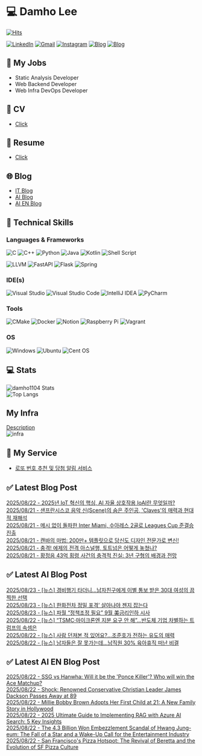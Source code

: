 
# 💻 Damho Lee

[![Hits](https://hits.seeyoufarm.com/api/count/incr/badge.svg?url=https%3A%2F%2Fgithub.com%2Fdamho1104&count_bg=%233D9CC8&title_bg=%23555555&icon=&icon_color=%23E7E7E7&title=hits&edge_flat=false)](https://hits.seeyoufarm.com)  

[![LinkedIn](https://img.shields.io/badge/Linkedin-%230077B5.svg?style=flat&logo=linkedin&logoColor=white)](https://www.linkedin.com/in/damho1104/)
[![Gmail](https://img.shields.io/badge/Gmail-D14836?style=flat&logo=gmail&logoColor=white)](mailto:damho1104@gmail.com)
[![Instagram](https://img.shields.io/badge/Instargram-%23E4405F.svg?style=flat&logo=Instagram&logoColor=white)](https://www.instagram.com/damho1104/)
[![Blog](https://img.shields.io/badge/Blog-%23000000.svg?style=flat&logo=Tistory&logoColor=white)](https://dmomo.co.kr/)
[![Blog](https://img.shields.io/badge/Blog-%23000000.svg?style=flat&logo=WordPress&logoColor=white)](https://blog.ai.dmomo.co.kr/)

## 📃 My Jobs
- Static Analysis Developer
- Web Backend Developer
- Web Infra DevOps Developer

## 📰 CV
- [Click](https://resume.dmomo.net/damho.lee/resume)  

## 📘 Resume
- [Click](https://damho1104.notion.site/8af3191b9815406d95708d9a0cea5a9e)  

## 🌐 Blog
- [IT Blog](https://dmomo.co.kr/)
- [AI Blog](https://blog.ai.dmomo.co.kr/)
- [AI EN Blog](https://ai.trend.dmomo.co.kr/)

## 💪 Technical Skills
### Languages & Frameworks
![C](https://img.shields.io/badge/c-%2300599C.svg?style=flat&logo=c&logoColor=white)
![C++](https://img.shields.io/badge/c++-%2300599C.svg?style=flat&logo=c%2B%2B&logoColor=white)
![Python](https://img.shields.io/badge/Python-3776AB.svg?&style=flat&logo=Python&logoColor=white)
![Java](https://img.shields.io/badge/java-%23ED8B00.svg?style=flat&logo=openjdk&logoColor=white)
![Kotlin](https://img.shields.io/badge/Kotlin-%237F52FF.svg?style=flat&logo=Kotlin&logoColor=white)
![Shell Script](https://img.shields.io/badge/Shell_script-%23121011.svg?style=flat&logo=gnu-bash&logoColor=white)  
  
![LLVM](https://img.shields.io/badge/LLVM/Clang-000B1D.svg?&style=flat&logo=LLVM&logoColor=white)
![FastAPI](https://img.shields.io/badge/FastAPI-005571?style=flat&logo=fastapi)
![Flask](https://img.shields.io/badge/Flask-%23000.svg?style=flat&logo=flask&logoColor=white)
![Spring](https://img.shields.io/badge/Springboot-%236DB33F.svg?style=flat&logo=spring&logoColor=white)
  
  
### IDE(s)
![Visual Studio](https://img.shields.io/badge/Visual%20Studio-5C2D91.svg?style=flat&logo=visual-studio&logoColor=white) 
![Visual Studio Code](https://img.shields.io/badge/Visual%20Studio%20Code-0078d7.svg?style=flat&logo=visual-studio-code&logoColor=white)
![IntelliJ IDEA](https://img.shields.io/badge/IntelliJIDEA-000000.svg?style=flat&logo=intellij-idea&logoColor=white) 
![PyCharm](https://img.shields.io/badge/PyCharm-143?style=flat&logo=pycharm&logoColor=black&color=black&labelColor=green) 


### Tools
![CMake](https://img.shields.io/badge/CMake-%23008FBA.svg?style=flat&logo=cmake&logoColor=white)
![Docker](https://img.shields.io/badge/docker-%230db7ed.svg?style=flat&logo=docker&logoColor=white)
![Notion](https://img.shields.io/badge/Notion-%23000000.svg?style=flat&logo=notion&logoColor=white)
![Raspberry Pi](https://img.shields.io/badge/-RaspberryPi-C51A4A?style=flat&logo=Raspberry-Pi)
![Vagrant](https://img.shields.io/badge/Vagrant-%231563FF.svg?style=flat&logo=vagrant&logoColor=white)


### OS
![Windows](https://img.shields.io/badge/Windows-0078D6?style=flat&logo=windows&logoColor=white)
![Ubuntu](https://img.shields.io/badge/Ubuntu-E95420?style=flat&logo=ubuntu&logoColor=white)
![Cent OS](https://img.shields.io/badge/Cent%20OS-002260?style=flat&logo=centos&logoColor=F0F0F0)


## :computer: Stats
![damho1104 Stats](https://github-readme-stats.vercel.app/api?username=damho1104&hide=issues&show_icons=true&show=prs_merged,prs_merged_percentage&theme=chartreuse-dark)  
![Top Langs](https://github-readme-stats.vercel.app/api/top-langs/?username=damho1104&layout=compact&theme=chartreuse-dark)


## My Infra
[Description](https://dmomo.co.kr/444)  
![infra](https://nextcloud.dmomo.net/apps/files_sharing/publicpreview/EtWDB9RaEXyf4FT?file=/&fileId=142416&x=6016&y=3384&a=true&etag=eee0bc0c4308201c786211582fdbc678)  





## 📣 My Service
- [로또 번호 추천 및 당첨 알림 서비스](https://lotto.dmomo.co.kr/)  


## ✅ Latest Blog Post

[2025/08/22 - 2025년 IoT 혁신의 핵심, AI 자율 상호작용 IoAI란 무엇일까?](https://dmomo.co.kr/656) <br/>
[2025/08/21 - 샌프란시스코 음악 신(Scene)의 숨은 주인공, 'Claves'의 매력과 현대적 재해석](https://dmomo.co.kr/655) <br/>
[2025/08/21 - 메시 없이 돌파한 Inter Miami, 수아레스 2골로 Leagues Cup 준결승 진출](https://dmomo.co.kr/654) <br/>
[2025/08/21 - 캔바의 마법: 200만+ 템플릿으로 당신도 디자인 전문가로 변신!](https://dmomo.co.kr/653) <br/>
[2025/08/21 - 충격! 에제의 전격 아스널행, 토트넘은 어떻게 놓쳤나?](https://dmomo.co.kr/652) <br/>
[2025/08/21 - 황정음 43억 횡령 사건의 충격적 진실: 3년 구형의 배경과 전망](https://dmomo.co.kr/651) <br/>

## ✅ Latest AI Blog Post
[2025/08/23 - [뉴스] 경비행기 타더니…남자친구에게 이별 통보 받은 30대 여성의 끔찍한 선택](https://blog.ai.dmomo.co.kr/news/8571) <br/>
[2025/08/23 - [뉴스] 한화전차 정밀 포격’ 살아나야 젠지 잡는다](https://blog.ai.dmomo.co.kr/news/8568) <br/>
[2025/08/23 - [뉴스] 파월 “정책조정 필요” 9월 美금리인하 시사](https://blog.ai.dmomo.co.kr/news/8565) <br/>
[2025/08/22 - [뉴스] “TSMC·마이크론엔 지분 요구 안 해”…반도체 기업 차별하는 트럼프의 속셈은](https://blog.ai.dmomo.co.kr/news/8562) <br/>
[2025/08/22 - [뉴스] 사람 던져본 적 있어요?…조준호가 전하는 유도의 매력](https://blog.ai.dmomo.co.kr/news/8559) <br/>
[2025/08/22 - [뉴스] 남자들은 잘 못가는데…남직원 30% 육아휴직 떠난 비결](https://blog.ai.dmomo.co.kr/news/8556) <br/>

## ✅ Latest AI EN Blog Post
[2025/08/22 - SSG vs Hanwha: Will it be the 'Ponce Killer'? Who will win the Ace Matchup?](https://ai.trend.dmomo.co.kr/2025/08/ssg-vs-hanwha-will-it-be-ponce-killer.html) <br/>
[2025/08/22 - Shock: Renowned Conservative Christian Leader James Dackson Passes Away at 89](https://ai.trend.dmomo.co.kr/2025/08/shock-renowned-conservative-christian.html) <br/>
[2025/08/22 - Millie Bobby Brown Adopts Her First Child at 21: A New Family Story in Hollywood](https://ai.trend.dmomo.co.kr/2025/08/millie-bobby-brown-adopts-her-first.html) <br/>
[2025/08/22 - 2025 Ultimate Guide to Implementing RAG with Azure AI Search: 5 Key Insights](https://ai.trend.dmomo.co.kr/2025/08/2025-ultimate-guide-to-implementing-rag.html) <br/>
[2025/08/22 - The 4.3 Billion Won Embezzlement Scandal of Hwang Jung-eum: The Fall of a Star and a Wake-Up Call for the Entertainment Industry](https://ai.trend.dmomo.co.kr/2025/08/the-43-billion-won-embezzlement-scandal.html) <br/>
[2025/08/22 - San Francisco's Pizza Hotspot: The Revival of Beretta and the Evolution of SF Pizza Culture](https://ai.trend.dmomo.co.kr/2025/08/san-franciscos-pizza-hotspot-revival-of.html) <br/>

